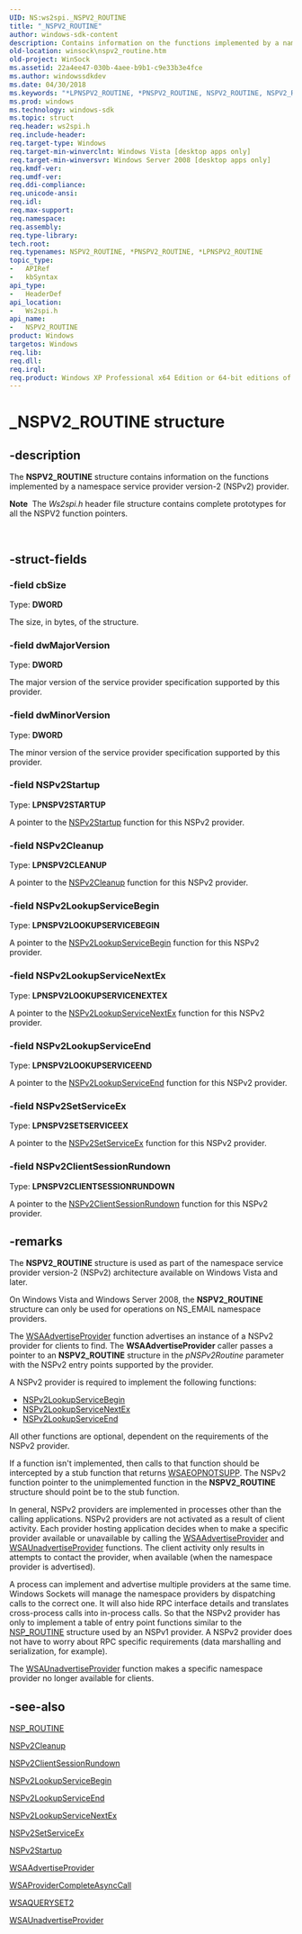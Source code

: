 ```yaml
---
UID: NS:ws2spi._NSPV2_ROUTINE
title: "_NSPV2_ROUTINE"
author: windows-sdk-content
description: Contains information on the functions implemented by a namespace service provider version-2 (NSPv2) provider.
old-location: winsock\nspv2_routine.htm
old-project: WinSock
ms.assetid: 22a4ee47-030b-4aee-b9b1-c9e33b3e4fce
ms.author: windowssdkdev
ms.date: 04/30/2018
ms.keywords: "*LPNSPV2_ROUTINE, *PNSPV2_ROUTINE, NSPV2_ROUTINE, NSPV2_ROUTINE structure [Winsock], PNSPV2_ROUTINE, PNSPV2_ROUTINE structure pointer [Winsock], _NSPV2_ROUTINE, winsock.nspv2_routine, ws2spi/NSPV2_ROUTINE, ws2spi/PNSPV2_ROUTINE"
ms.prod: windows
ms.technology: windows-sdk
ms.topic: struct
req.header: ws2spi.h
req.include-header: 
req.target-type: Windows
req.target-min-winverclnt: Windows Vista [desktop apps only]
req.target-min-winversvr: Windows Server 2008 [desktop apps only]
req.kmdf-ver: 
req.umdf-ver: 
req.ddi-compliance: 
req.unicode-ansi: 
req.idl: 
req.max-support: 
req.namespace: 
req.assembly: 
req.type-library: 
tech.root: 
req.typenames: NSPV2_ROUTINE, *PNSPV2_ROUTINE, *LPNSPV2_ROUTINE
topic_type:
-	APIRef
-	kbSyntax
api_type:
-	HeaderDef
api_location:
-	Ws2spi.h
api_name:
-	NSPV2_ROUTINE
product: Windows
targetos: Windows
req.lib: 
req.dll: 
req.irql: 
req.product: Windows XP Professional x64 Edition or 64-bit editions of     Windows Server 2003
---
```


# _NSPV2_ROUTINE structure


## -description


The <b>NSPV2_ROUTINE</b> structure contains information on the functions implemented by a namespace service provider version-2 (NSPv2) provider.<div class="alert"><b>Note</b>  The <i>Ws2spi.h</i> header file structure contains complete prototypes for all the NSPV2 function pointers.</div>
<div> </div>



## -struct-fields




### -field cbSize

Type: <b>DWORD</b>

The size, in bytes, of the structure.


### -field dwMajorVersion

Type: <b>DWORD</b>

The major version of the service provider specification supported by this provider.


### -field dwMinorVersion

Type: <b>DWORD</b>

The minor version of the service provider specification supported by this provider.


### -field NSPv2Startup

Type: <b> LPNSPV2STARTUP</b>

A pointer to the <a href="https://msdn.microsoft.com/93224e66-9c94-4b5c-af11-ae988b74bc03">NSPv2Startup</a> function for this NSPv2 provider.


### -field NSPv2Cleanup

Type: <b>LPNSPV2CLEANUP</b>

A pointer to the <a href="https://msdn.microsoft.com/36064c0e-c83c-4819-a3e4-c89df50eb659">NSPv2Cleanup</a> function for this NSPv2 provider.


### -field NSPv2LookupServiceBegin

Type: <b>LPNSPV2LOOKUPSERVICEBEGIN</b>

A pointer to the <a href="https://msdn.microsoft.com/a0b71821-4434-470f-b729-370d7e1722ec">NSPv2LookupServiceBegin</a> function for this NSPv2 provider.


### -field NSPv2LookupServiceNextEx

Type: <b>LPNSPV2LOOKUPSERVICENEXTEX</b>

A pointer to the <a href="https://msdn.microsoft.com/957fe544-9a3f-47f4-a98c-0624747650f4">NSPv2LookupServiceNextEx</a> function for this NSPv2 provider.


### -field NSPv2LookupServiceEnd

Type: <b>LPNSPV2LOOKUPSERVICEEND</b>

A pointer to the <a href="https://msdn.microsoft.com/5f2b56c5-3a8e-4bf9-8f28-d2a06543227b">NSPv2LookupServiceEnd</a> function for this NSPv2 provider.


### -field NSPv2SetServiceEx

Type: <b>LPNSPV2SETSERVICEEX</b>

A pointer to the <a href="https://msdn.microsoft.com/596fe0bd-ec11-44f3-bffe-333758171ea6">NSPv2SetServiceEx</a> function for this NSPv2 provider.


### -field NSPv2ClientSessionRundown

Type: <b>LPNSPV2CLIENTSESSIONRUNDOWN</b>

A pointer to the <a href="https://msdn.microsoft.com/7379b502-129a-4dac-b7eb-e6fae8fb23f8">NSPv2ClientSessionRundown</a> function for this NSPv2 provider.


## -remarks



The 
<b>NSPV2_ROUTINE</b> structure is used as part of the namespace service provider version-2 (NSPv2) architecture available on Windows Vista and later. 

On Windows Vista and Windows Server 2008, the <b>NSPV2_ROUTINE</b> structure can only be used for operations on NS_EMAIL namespace providers.

The 
<a href="https://msdn.microsoft.com/574ebfa4-d7f2-43c2-b1ec-35ce3db9151f">WSAAdvertiseProvider</a> function advertises an instance of a NSPv2 provider for clients to find. The <b>WSAAdvertiseProvider</b> caller passes a pointer to an <b>NSPV2_ROUTINE</b>  structure in the <i>pNSPv2Routine</i> parameter with the NSPv2 entry points supported by the provider. 


A NSPv2 provider is required to implement the following functions:<ul>
<li>
<a href="https://msdn.microsoft.com/a0b71821-4434-470f-b729-370d7e1722ec">NSPv2LookupServiceBegin</a>
</li>
<li>
<a href="https://msdn.microsoft.com/957fe544-9a3f-47f4-a98c-0624747650f4">NSPv2LookupServiceNextEx</a>
</li>
<li>
<a href="https://msdn.microsoft.com/5f2b56c5-3a8e-4bf9-8f28-d2a06543227b">NSPv2LookupServiceEnd</a>
</li>
</ul>All other functions are optional, dependent on the requirements of the NSPv2 provider. 

 If a function isn't implemented, then calls to that function should be intercepted by a stub function that returns <a href="windows_sockets_error_codes_2.htm">WSAEOPNOTSUPP</a>.  The NSPv2 function pointer to the unimplemented function in the <b>NSPV2_ROUTINE</b> structure should point be to the stub function. 

In general, NSPv2 providers are implemented in processes other than the calling applications. NSPv2 providers are not activated as a result of client activity. Each provider hosting application decides when to make a specific provider available or unavailable by calling the <a href="https://msdn.microsoft.com/574ebfa4-d7f2-43c2-b1ec-35ce3db9151f">WSAAdvertiseProvider</a> and <a href="https://msdn.microsoft.com/5975b496-53a7-4f8a-8efc-27ef447596c2">WSAUnadvertiseProvider</a> functions. The client activity only results in attempts to contact the provider, when available (when the namespace provider is advertised).

A process can implement and advertise multiple providers at the same time. Windows Sockets will manage the namespace providers by dispatching calls to the correct one. It will also hide RPC interface details and translates cross-process calls into in-process calls. So that the NSPv2 provider has only to implement a table of entry point functions similar to the <a href="https://msdn.microsoft.com/8f7736d5-ea77-472a-a94f-e422398fae3f">NSP_ROUTINE</a> structure used by an NSPv1 provider. A NSPv2 provider does not have to worry about RPC specific requirements (data marshalling and serialization, for example).



The 
<a href="https://msdn.microsoft.com/5975b496-53a7-4f8a-8efc-27ef447596c2">WSAUnadvertiseProvider</a> function makes a specific namespace provider no longer available for clients.




## -see-also




<a href="https://msdn.microsoft.com/8f7736d5-ea77-472a-a94f-e422398fae3f">NSP_ROUTINE</a>



<a href="https://msdn.microsoft.com/36064c0e-c83c-4819-a3e4-c89df50eb659">NSPv2Cleanup</a>



<a href="https://msdn.microsoft.com/7379b502-129a-4dac-b7eb-e6fae8fb23f8">NSPv2ClientSessionRundown</a>



<a href="https://msdn.microsoft.com/a0b71821-4434-470f-b729-370d7e1722ec">NSPv2LookupServiceBegin</a>



<a href="https://msdn.microsoft.com/5f2b56c5-3a8e-4bf9-8f28-d2a06543227b">NSPv2LookupServiceEnd</a>



<a href="https://msdn.microsoft.com/957fe544-9a3f-47f4-a98c-0624747650f4">NSPv2LookupServiceNextEx</a>



<a href="https://msdn.microsoft.com/596fe0bd-ec11-44f3-bffe-333758171ea6">NSPv2SetServiceEx</a>



<a href="https://msdn.microsoft.com/93224e66-9c94-4b5c-af11-ae988b74bc03">NSPv2Startup</a>



<a href="https://msdn.microsoft.com/574ebfa4-d7f2-43c2-b1ec-35ce3db9151f">WSAAdvertiseProvider</a>



<a href="https://msdn.microsoft.com/2bbc20ae-ad6d-47f6-8ca9-dd5559236fbe">WSAProviderCompleteAsyncCall</a>



<a href="https://msdn.microsoft.com/ffe71de0-3561-481f-b81f-835c6c3a3ee4">WSAQUERYSET2</a>



<a href="https://msdn.microsoft.com/5975b496-53a7-4f8a-8efc-27ef447596c2">WSAUnadvertiseProvider</a>
 

 

